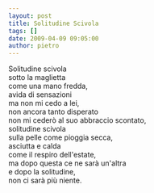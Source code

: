 ```yaml
---
layout: post
title: Solitudine Scivola
tags: []
date: 2009-04-09 09:05:00
author: pietro
---
```

Solitudine scivola<br/>sotto la maglietta<br/>come una mano fredda,<br/>avida di sensazioni<br/>ma non mi cedo a lei,<br/>non ancora tanto disperato<br/>non mi cederò al suo abbraccio scontato,<br/>solitudine scivola<br/>sulla pelle come pioggia secca,<br/>asciutta e calda<br/>come il respiro dell'estate,<br/>ma dopo questa ce ne sarà un'altra<br/>e dopo la solitudine,<br/>non ci sarà più niente.
